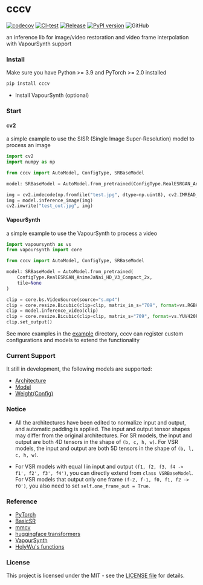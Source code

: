 # cccv

[![codecov](https://codecov.io/gh/EutropicAI/cccv/graph/badge.svg?token=VK0BHDUXAI)](https://codecov.io/gh/EutropicAI/cccv)
[![CI-test](https://github.com/EutropicAI/cccv/actions/workflows/CI-test.yml/badge.svg)](https://github.com/EutropicAI/cccv/actions/workflows/CI-test.yml)
[![Release](https://github.com/EutropicAI/cccv/actions/workflows/Release.yml/badge.svg)](https://github.com/EutropicAI/cccv/actions/workflows/Release.yml)
[![PyPI version](https://badge.fury.io/py/cccv.svg)](https://badge.fury.io/py/cccv)
![GitHub](https://img.shields.io/github/license/EutropicAI/cccv)

an inference lib for image/video restoration and video frame interpolation with VapourSynth support

### Install

Make sure you have Python >= 3.9 and PyTorch >= 2.0 installed

```bash
pip install cccv
```

- Install VapourSynth (optional)

### Start

#### cv2

a simple example to use the SISR (Single Image Super-Resolution) model to process an image

```python
import cv2
import numpy as np

from cccv import AutoModel, ConfigType, SRBaseModel

model: SRBaseModel = AutoModel.from_pretrained(ConfigType.RealESRGAN_AnimeJaNai_HD_V3_Compact_2x)

img = cv2.imdecode(np.fromfile("test.jpg", dtype=np.uint8), cv2.IMREAD_COLOR)
img = model.inference_image(img)
cv2.imwrite("test_out.jpg", img)
```

#### VapourSynth

a simple example to use the VapourSynth to process a video

```python
import vapoursynth as vs
from vapoursynth import core

from cccv import AutoModel, ConfigType, SRBaseModel

model: SRBaseModel = AutoModel.from_pretrained(
    ConfigType.RealESRGAN_AnimeJaNai_HD_V3_Compact_2x,
    tile=None
)

clip = core.bs.VideoSource(source="s.mp4")
clip = core.resize.Bicubic(clip=clip, matrix_in_s="709", format=vs.RGBH)
clip = model.inference_video(clip)
clip = core.resize.Bicubic(clip=clip, matrix_s="709", format=vs.YUV420P16)
clip.set_output()
```

See more examples in the [example](./example) directory, cccv can register custom configurations and models to extend the functionality

### Current Support

It still in development, the following models are supported:

- [Architecture](./cccv/type/arch.py)
- [Model](./cccv/type/model.py)
- [Weight(Config)](./cccv/type/config.py)

### Notice

- All the architectures have been edited to normalize input and output, and automatic padding is applied. The input and output tensor shapes may differ from the original architectures. For SR models, the input and output are both 4D tensors in the shape of `(b, c, h, w)`. For VSR models, the input and output are both 5D tensors in the shape of `(b, l, c, h, w)`.

- For VSR models with equal l in input and output `(f1, f2, f3, f4 -> f1', f2', f3', f4')`, you can directly extend from `class VSRBaseModel`. For VSR models that output only one frame `(f-2, f-1, f0, f1, f2 -> f0')`, you also need to set `self.one_frame_out = True`.

### Reference

- [PyTorch](https://github.com/pytorch/pytorch)
- [BasicSR](https://github.com/XPixelGroup/BasicSR)
- [mmcv](https://github.com/open-mmlab/mmcv)
- [huggingface transformers](https://github.com/huggingface/transformers)
- [VapourSynth](https://www.vapoursynth.com/)
- [HolyWu's functions](https://github.com/HolyWu)

### License

This project is licensed under the MIT - see
the [LICENSE file](./LICENSE) for details.
